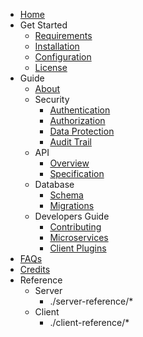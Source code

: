 - [Home](index.md)
- Get Started
    - [Requirements](get-started/requirements.md)
    - [Installation](get-started/installation.md)
    - [Configuration](get-started/configuration.md)
    - [License](get-started/license.md)
- Guide
    - [About](guide/about.md)
    - Security
        - [Authentication](guide/security/authentication.md)
        - [Authorization](guide/security/permissions.md)
        - [Data Protection](guide/security/data-security.md)
        - [Audit Trail](guide/security/audit-trail.md)
    - API
        - [Overview](guide/api/overview.md)
        - [Specification](guide/api/specification.md)
    - Database
        - [Schema](guide/database/db_schema.md)
        - [Migrations](guide/database/migrations.md)
    - Developers Guide
        - [Contributing](guide/developers/contributing.md)
        - [Microservices](guide/developers/microservices.md)
        - [Client Plugins](guide/developers/plugins.md)
- [FAQs](faq.md)
- [Credits](credits.md)
- Reference
    - Server
        -  ./server-reference/*
    - Client
        -  ./client-reference/*